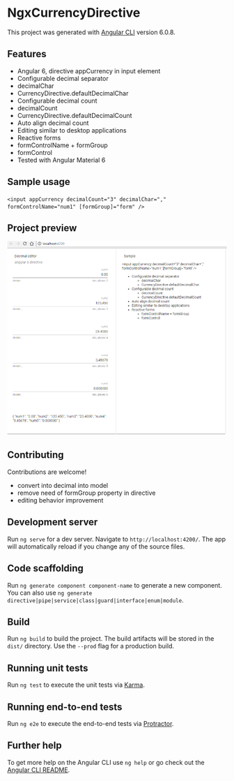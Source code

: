 # NgxCurrencyDirective

This project was generated with [Angular CLI](https://github.com/angular/angular-cli) version 6.0.8.

## Features
- Angular 6, directive appCurrency in input element
- Configurable decimal separator
 - decimalChar
 - CurrencyDirective.defaultDecimalChar
- Configurable decimal count
 - decimalCount
 - CurrencyDirective.defaultDecimalCount
- Auto align decimal count
- Editing similar to desktop applications
- Reactive forms
 - formControlName + formGroup
 - formControl
- Tested with Angular Material 6

## Sample usage
`<input appCurrency decimalCount="3" decimalChar="," formControlName="num1" [formGroup]="form" />`

## Project preview
![sample.png](sample.png "sample.png")

## Contributing
Contributions are welcome!
- convert into decimal into model
- remove need of formGroup property in directive
- editing behavior improvement

## Development server

Run `ng serve` for a dev server. Navigate to `http://localhost:4200/`. The app will automatically reload if you change any of the source files.

## Code scaffolding

Run `ng generate component component-name` to generate a new component. You can also use `ng generate directive|pipe|service|class|guard|interface|enum|module`.

## Build

Run `ng build` to build the project. The build artifacts will be stored in the `dist/` directory. Use the `--prod` flag for a production build.

## Running unit tests

Run `ng test` to execute the unit tests via [Karma](https://karma-runner.github.io).

## Running end-to-end tests

Run `ng e2e` to execute the end-to-end tests via [Protractor](http://www.protractortest.org/).

## Further help

To get more help on the Angular CLI use `ng help` or go check out the [Angular CLI README](https://github.com/angular/angular-cli/blob/master/README.md).
